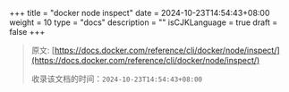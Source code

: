 +++
title = "docker node inspect"
date = 2024-10-23T14:54:43+08:00
weight = 10
type = "docs"
description = ""
isCJKLanguage = true
draft = false
+++

> 原文: [https://docs.docker.com/reference/cli/docker/node/inspect/](https://docs.docker.com/reference/cli/docker/node/inspect/)
>
> 收录该文档的时间：`2024-10-23T14:54:43+08:00`
